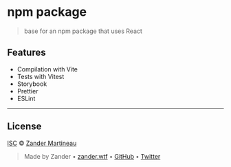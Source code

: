 # npm package

> base for an npm package that uses React

## Features

- Compilation with Vite
- Tests with Vitest
- Storybook
- Prettier
- ESLint

---

## License

[ISC](https://choosealicense.com/licenses/isc/) © [Zander Martineau](https://zander.wtf)

> Made by Zander • [zander.wtf](https://zander.wtf) • [GitHub](https://github.com/mrmartineau/) • [Twitter](https://twitter.com/mrmartineau/)
